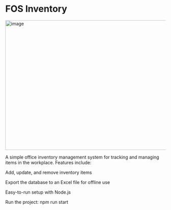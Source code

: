 # FOS Inventory
<img width="917" height="407" alt="image" src="https://github.com/user-attachments/assets/c17075f6-af12-4cea-8352-967e7c50ac4e" />

A simple office inventory management system for tracking and managing items in the workplace.
Features include:

Add, update, and remove inventory items

Export the database to an Excel file for offline use

Easy-to-run setup with Node.js

Run the project:
npm run start
